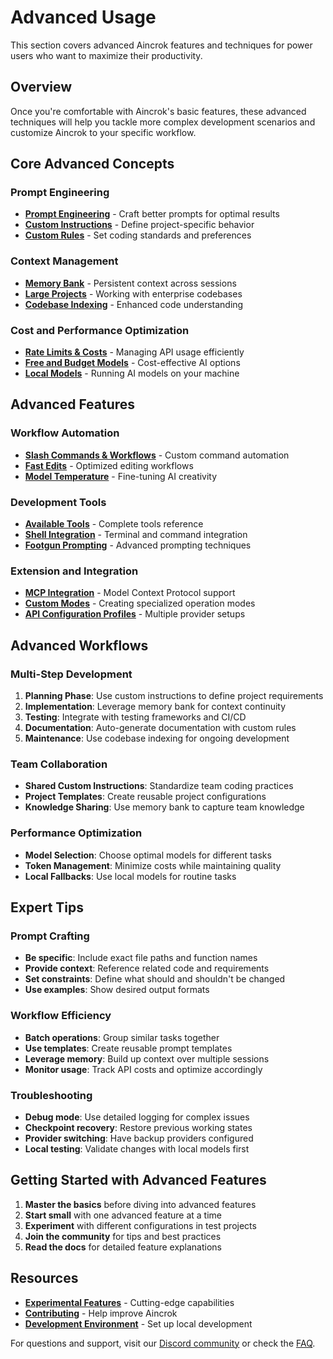 # Advanced Usage

This section covers advanced Aincrok features and techniques for power users who want to maximize their productivity.

## Overview

Once you're comfortable with Aincrok's basic features, these advanced techniques will help you tackle more complex development scenarios and customize Aincrok to your specific workflow.

## Core Advanced Concepts

### Prompt Engineering

- [**Prompt Engineering**](./prompt-engineering.md) - Craft better prompts for optimal results
- [**Custom Instructions**](./custom-instructions.md) - Define project-specific behavior
- [**Custom Rules**](./custom-rules.md) - Set coding standards and preferences

### Context Management

- [**Memory Bank**](./memory-bank.md) - Persistent context across sessions
- [**Large Projects**](./large-projects.md) - Working with enterprise codebases
- [**Codebase Indexing**](../features/codebase-indexing.md) - Enhanced code understanding

### Cost and Performance Optimization

- [**Rate Limits & Costs**](./rate-limits-costs.md) - Managing API usage efficiently
- [**Free and Budget Models**](./free-and-budget-models.md) - Cost-effective AI options
- [**Local Models**](./local-models.md) - Running AI models on your machine

## Advanced Features

### Workflow Automation

- [**Slash Commands & Workflows**](../features/slash-commands/workflows.mdx) - Custom command automation
- [**Fast Edits**](../features/fast-edits.md) - Optimized editing workflows
- [**Model Temperature**](../features/model-temperature.md) - Fine-tuning AI creativity

### Development Tools

- [**Available Tools**](./available-tools/) - Complete tools reference
- [**Shell Integration**](../features/shell-integration.md) - Terminal and command integration
- [**Footgun Prompting**](../features/footgun-prompting.md) - Advanced prompting techniques

### Extension and Integration

- [**MCP Integration**](../features/mcp/) - Model Context Protocol support
- [**Custom Modes**](../features/custom-modes.md) - Creating specialized operation modes
- [**API Configuration Profiles**](../features/api-configuration-profiles.md) - Multiple provider setups

## Advanced Workflows

### Multi-Step Development

1. **Planning Phase**: Use custom instructions to define project requirements
2. **Implementation**: Leverage memory bank for context continuity
3. **Testing**: Integrate with testing frameworks and CI/CD
4. **Documentation**: Auto-generate documentation with custom rules
5. **Maintenance**: Use codebase indexing for ongoing development

### Team Collaboration

- **Shared Custom Instructions**: Standardize team coding practices
- **Project Templates**: Create reusable project configurations
- **Knowledge Sharing**: Use memory bank to capture team knowledge

### Performance Optimization

- **Model Selection**: Choose optimal models for different tasks
- **Token Management**: Minimize costs while maintaining quality
- **Local Fallbacks**: Use local models for routine tasks

## Expert Tips

### Prompt Crafting

- **Be specific**: Include exact file paths and function names
- **Provide context**: Reference related code and requirements
- **Set constraints**: Define what should and shouldn't be changed
- **Use examples**: Show desired output formats

### Workflow Efficiency

- **Batch operations**: Group similar tasks together
- **Use templates**: Create reusable prompt templates
- **Leverage memory**: Build up context over multiple sessions
- **Monitor usage**: Track API costs and optimize accordingly

### Troubleshooting

- **Debug mode**: Use detailed logging for complex issues
- **Checkpoint recovery**: Restore previous working states
- **Provider switching**: Have backup providers configured
- **Local testing**: Validate changes with local models first

## Getting Started with Advanced Features

1. **Master the basics** before diving into advanced features
2. **Start small** with one advanced feature at a time
3. **Experiment** with different configurations in test projects
4. **Join the community** for tips and best practices
5. **Read the docs** for detailed feature explanations

## Resources

- [**Experimental Features**](../features/experimental/experimental-features.md) - Cutting-edge capabilities
- [**Contributing**](../extending/contributing-to-kilo.md) - Help improve Aincrok
- [**Development Environment**](../extending/development-environment.md) - Set up local development

For questions and support, visit our [Discord community](https://discord.gg/aincrok) or check the [FAQ](../faq.md).
